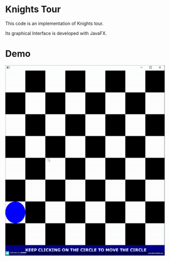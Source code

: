 # Knights Tour
This code is an implementation of Knights tour.</br>

Its graphical Interface is developed with JavaFX.

# Demo
<img src="https://github.com/taravatp/Knights-tour/blob/main/demo.gif" width="600" height="600">


